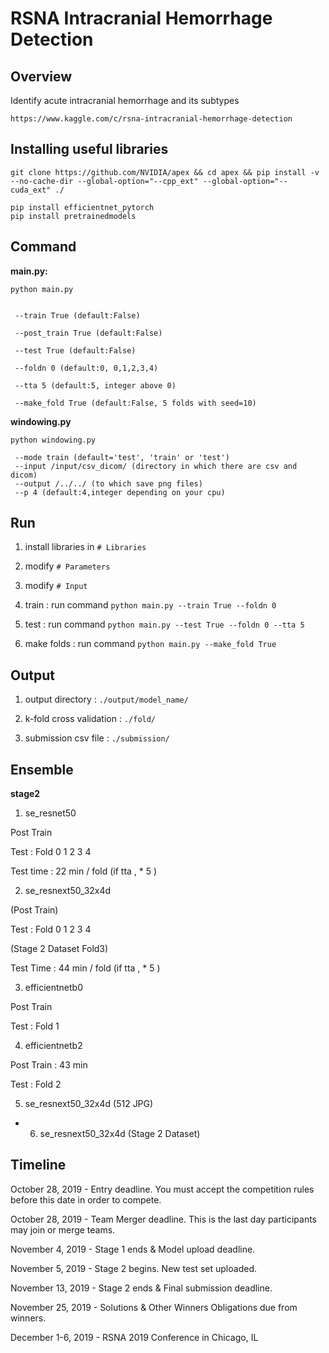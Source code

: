 # RSNA Intracranial Hemorrhage Detection

## Overview

Identify acute intracranial hemorrhage and its subtypes

`https://www.kaggle.com/c/rsna-intracranial-hemorrhage-detection`

## Installing useful libraries

```
git clone https://github.com/NVIDIA/apex && cd apex && pip install -v --no-cache-dir --global-option="--cpp_ext" --global-option="--cuda_ext" ./
```

```
pip install efficientnet_pytorch
pip install pretrainedmodels
```

## Command

**main.py:**

```
python main.py


 --train True (default:False)

 --post_train True (default:False)
 
 --test True (default:False)

 --foldn 0 (default:0, 0,1,2,3,4)

 --tta 5 (default:5, integer above 0)

 --make_fold True (default:False, 5 folds with seed=10)
```

**windowing.py**

```
python windowing.py

 --mode train (default='test', 'train' or 'test')
 --input /input/csv_dicom/ (directory in which there are csv and dicom)
 --output /../../ (to which save png files)
 --p 4 (default:4,integer depending on your cpu)

```

## Run

1. install libraries in `# Libraries`

2. modify `# Parameters`

3. modify `# Input`

4. train : run command `python main.py --train True --foldn 0`

5. test : run command `python main.py --test True --foldn 0 --tta 5`

6. make folds : run command `python main.py --make_fold True`

## Output

1. output directory : `./output/model_name/`

2. k-fold cross validation : `./fold/`

3. submission csv file : `./submission/`



## Ensemble

**stage2**

1. se_resnet50

Post Train

Test : Fold 0 1 2 3 4

Test time : 22 min / fold (if tta , * 5 )

2. se_resnext50_32x4d

(Post Train)

Test : Fold 0 1 2 3 4

(Stage 2 Dataset Fold3)

Test Time : 44 min / fold (if tta , * 5 )

3. efficientnetb0

Post Train

Test : Fold 1

4. efficientnetb2

Post Train : 43 min

Test : Fold 2


5. se_resnext50_32x4d (512 JPG)

* 6. se_resnext50_32x4d (Stage 2 Dataset)



## Timeline

October 28, 2019 - Entry deadline. You must accept the competition rules before this date in order to compete.

October 28, 2019 - Team Merger deadline. This is the last day participants may join or merge teams.

November 4, 2019 - Stage 1 ends & Model upload deadline.

November 5, 2019 - Stage 2 begins. New test set uploaded.

November 13, 2019 - Stage 2 ends & Final submission deadline.

November 25, 2019 - Solutions & Other Winners Obligations due from winners.

December 1-6, 2019 - RSNA 2019 Conference in Chicago, IL